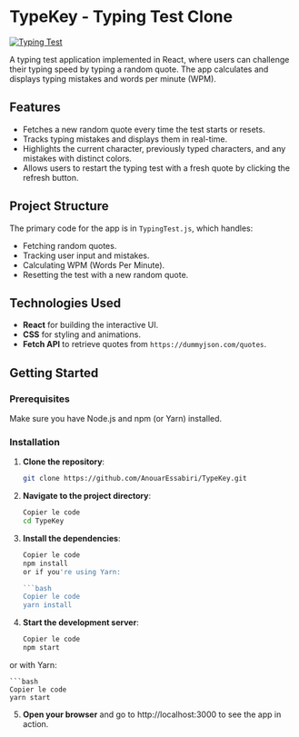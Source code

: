 # TypeKey - Typing Test Clone

[![Typing Test](https://img.shields.io/badge/Typing-Test-brightgreen.svg)](https://github.com/AnouarEssabiri/TypeKey)

A typing test application implemented in React, where users can challenge their typing speed by typing a random quote. The app calculates and displays typing mistakes and words per minute (WPM).

## Features

- Fetches a new random quote every time the test starts or resets.
- Tracks typing mistakes and displays them in real-time.
- Highlights the current character, previously typed characters, and any mistakes with distinct colors.
- Allows users to restart the typing test with a fresh quote by clicking the refresh button.

## Project Structure

The primary code for the app is in `TypingTest.js`, which handles:

- Fetching random quotes.
- Tracking user input and mistakes.
- Calculating WPM (Words Per Minute).
- Resetting the test with a new random quote.

## Technologies Used

- **React** for building the interactive UI.
- **CSS** for styling and animations.
- **Fetch API** to retrieve quotes from `https://dummyjson.com/quotes`.

## Getting Started

### Prerequisites

Make sure you have Node.js and npm (or Yarn) installed.

### Installation

1. **Clone the repository**:
   ```bash
   git clone https://github.com/AnouarEssabiri/TypeKey.git
2. **Navigate to the project directory**:

    ```bash
    Copier le code
    cd TypeKey

3. **Install the dependencies**:

    ```bash
    Copier le code
    npm install
    or if you're using Yarn:

    ```bash
    Copier le code
    yarn install

4. **Start the development server**:

    ```bash
    Copier le code
    npm start
or with Yarn:

    ```bash
    Copier le code
    yarn start
5. **Open your browser** and go to http://localhost:3000 to see the app in action.